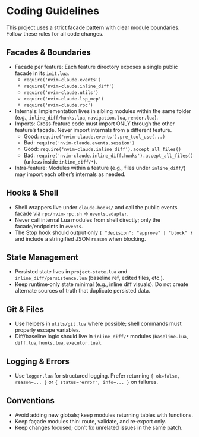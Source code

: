 # Coding Guidelines

This project uses a strict facade pattern with clear module boundaries. Follow these rules for all code changes.

## Facades & Boundaries

- Facade per feature: Each feature directory exposes a single public facade in its `init.lua`.
  - `require('nvim-claude.events')`
  - `require('nvim-claude.inline_diff')`
  - `require('nvim-claude.utils')`
  - `require('nvim-claude.lsp_mcp')`
  - `require('nvim-claude.rpc')`
- Internals: Implementation lives in sibling modules within the same folder (e.g., `inline_diff/hunks.lua`, `navigation.lua`, `render.lua`).
- Imports: Cross‑feature code must import ONLY through the other feature’s facade. Never import internals from a different feature.
  - Good: `require('nvim-claude.events').pre_tool_use(...)`
  - Bad: `require('nvim-claude.events.session')`
  - Good: `require('nvim-claude.inline_diff').accept_all_files()`
  - Bad: `require('nvim-claude.inline_diff.hunks').accept_all_files()` (unless inside `inline_diff/*`).
- Intra‑feature: Modules within a feature (e.g., files under `inline_diff/`) may import each other’s internals as needed.

## Hooks & Shell

- Shell wrappers live under `claude-hooks/` and call the public events facade via `rpc/nvim-rpc.sh` → `events.adapter`.
- Never call internal Lua modules from shell directly; only the facade/endpoints in `events`.
- The Stop hook should output only `{ "decision": "approve" | "block" }` and include a stringified JSON `reason` when blocking.

## State Management

- Persisted state lives in `project-state.lua` and `inline_diff/persistence.lua` (baseline ref, edited files, etc.).
- Keep runtime‑only state minimal (e.g., inline diff visuals). Do not create alternate sources of truth that duplicate persisted data.

## Git & Files

- Use helpers in `utils/git.lua` where possible; shell commands must properly escape variables.
- Diff/baseline logic should live in `inline_diff/*` modules (`baseline.lua`, `diff.lua`, `hunks.lua`, `executor.lua`).

## Logging & Errors

- Use `logger.lua` for structured logging. Prefer returning `{ ok=false, reason=... }` or `{ status='error', info=... }` on failures.

## Conventions

- Avoid adding new globals; keep modules returning tables with functions.
- Keep façade modules thin: route, validate, and re‑export only.
- Keep changes focused; don’t fix unrelated issues in the same patch.

